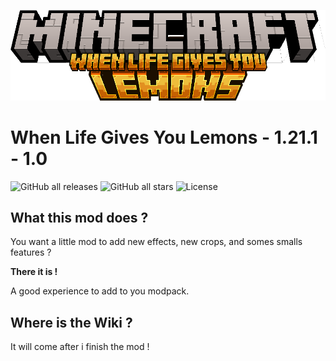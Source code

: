 
![Logo](readme/title.png)

# When Life Gives You Lemons - 1.21.1 - 1.0

![GitHub all releases](https://img.shields.io/github/downloads/Kalyptien/WhenLifeGivesYouLemons-1.21.1/total)
![GitHub all stars](https://img.shields.io/github/stars/Kalyptien/WhenLifeGivesYouLemons-1.21.1)
![License](https://img.shields.io/github/license/Kalyptien/WhenLifeGivesYouLemons-1.21.1)

## What this mod does ?

You want a little mod to add new effects, new crops, and somes smalls features ?

**There it is !**

A good experience to add to you modpack.

## Where is the Wiki ?

It will come after i finish the mod !



